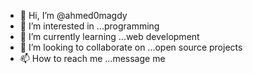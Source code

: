 - 👋 Hi, I’m @ahmed0magdy
- 👀 I’m interested in ...programming
- 🌱 I’m currently learning ...web development
- 💞️ I’m looking to collaborate on ...open source projects
- 📫 How to reach me ...message me

<!---
ahmed0magdy/ahmed0magdy is a ✨ special ✨ repository because its `README.md` (this file) appears on your GitHub profile.
You can click the Preview link to take a look at your changes.
--->
